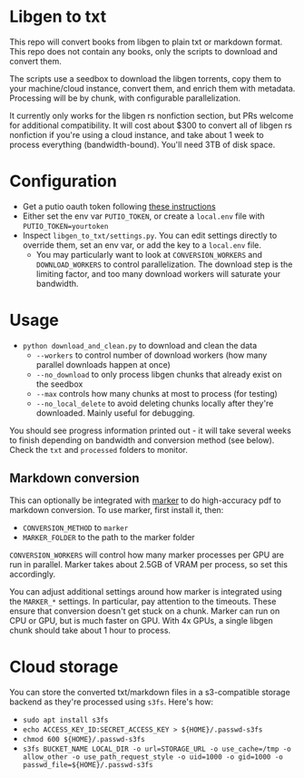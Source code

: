# Libgen to txt

This repo will convert books from libgen to plain txt or markdown format.  This repo does not contain any books, only the scripts to download and convert them.

The scripts use a seedbox to download the libgen torrents, copy them to your machine/cloud instance, convert them, and enrich them with metadata.  Processing will be by chunk, with configurable parallelization.

It currently only works for the libgen rs nonfiction section, but PRs welcome for additional compatibility.  It will cost about $300 to convert all of libgen rs nonfiction if you're using a cloud instance, and take about 1 week to process everything (bandwidth-bound).  You'll need 3TB of disk space.

# Configuration

- Get a putio oauth token following [these instructions](https://help.put.io/en/articles/5972538-how-to-get-an-oauth-token-from-put-io)
- Either set the env var `PUTIO_TOKEN`, or create a `local.env` file with `PUTIO_TOKEN=yourtoken`
- Inspect `libgen_to_txt/settings.py`.  You can edit settings directly to override them, set an env var, or add the key to a `local.env` file.
  - You may particularly want to look at `CONVERSION_WORKERS` and `DOWNLOAD_WORKERS` to control parallelization.  The download step is the limiting factor, and too many download workers will saturate your bandwidth.

# Usage

- `python download_and_clean.py` to download and clean the data
  - `--workers` to control number of download workers (how many parallel downloads happen at once)
  - `--no_download` to only process libgen chunks that already exist on the seedbox
  - `--max` controls how many chunks at most to process (for testing)
  - `--no_local_delete` to avoid deleting chunks locally after they're downloaded.  Mainly useful for debugging.

You should see progress information printed out - it will take several weeks to finish depending on bandwidth and conversion method (see below).  Check the `txt` and `processed` folders to monitor.

## Markdown conversion

This can optionally be integrated with [marker](https://www.github.com/VikParuchuri/marker) to do high-accuracy pdf to markdown conversion.  To use marker, first install it, then:

- `CONVERSION_METHOD` to `marker`
- `MARKER_FOLDER` to the path to the marker folder

`CONVERSION_WORKERS` will control how many marker processes per GPU are run in parallel.  Marker takes about 2.5GB of VRAM per process, so set this accordingly.

You can adjust additional settings around how marker is integrated using the `MARKER_*` settings.  In particular, pay attention to the timeouts.  These ensure that conversion doesn't get stuck on a chunk. Marker can run on CPU or GPU, but is much faster on GPU.  With 4x GPUs, a single libgen chunk should take about 1 hour to process.

# Cloud storage

You can store the converted txt/markdown files in a s3-compatible storage backend as they're processed using `s3fs`.  Here's how:

- `sudo apt install s3fs`
- `echo ACCESS_KEY_ID:SECRET_ACCESS_KEY > ${HOME}/.passwd-s3fs`
- `chmod 600 ${HOME}/.passwd-s3fs`
- `s3fs BUCKET_NAME LOCAL_DIR -o url=STORAGE_URL -o use_cache=/tmp -o allow_other -o use_path_request_style -o uid=1000 -o gid=1000 -o passwd_file=${HOME}/.passwd-s3fs`